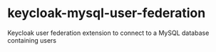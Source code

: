 # keycloak-mysql-user-federation
Keycloak user federation extension to connect to a MySQL database containing users
